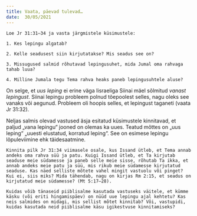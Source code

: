 ```yaml
---
title: Vaata, päevad tulevad…  
date:  30/05/2021  
---
```


`Loe Jr 31:31–34 ja vasta järgmistele küsimustele:`

`1. Kes lepingu algatab?`

`2. Kelle seadusest siin kirjutatakse? Mis seadus see on?`

`3. Missugused salmid rõhutavad lepingusuhet, mida Jumal oma rahvaga tahab luua?`

`4. Milline Jumala tegu Tema rahva heaks paneb lepingusuhtele aluse?`

On selge, et _uus leping_ ei erine väga Iisraeliga Siinai mäel sõlmitud _vanast lepingust_. Siinai lepingu probleem polnud tõepoolest selles, nagu oleks see vanaks või aegunud. Probleem oli hoopis selles, et lepingust taganeti (vaata Jr 31:32).

Neljas salmis olevad vastused äsja esitatud küsimustele kinnitavad, et paljud „vana lepingu“ jooned on olemas ka uues. Teatud mõttes on „uus leping“ „uuesti elustatud, korratud leping“. See on esimese lepingu lõpuleviimine ehk täidesaatmine.

`Kinnita pilk Jr 31:34 viimasele osale, kus Issand ütleb, et Tema annab andeks oma rahva süü ja patu. Kuigi Issand ütleb, et Ta kirjutab seaduse meie südamesse ja paneb selle meie sisse, rõhutab Ta ikka, et annab andeks meie patu ja süü, mis rikub meie südamesse kirjutatud seaduse. Kas näed selliste mõtete vahel mingit vastuolu või pinget? Kui ei, siis miks? Mida tähendab, nagu on kirjas Rm 2:15, et seadus on kirjutatud meie südamesse? (Mt 5:17–28).`

`Kuidas võib tänaseid piiblisalme kasutada vastuseks väitele, et kümme käsku (või eriti hingamispäev) on nüüd uue lepingu ajal kehtetu? Kas neis salmides on midagi, mis sellist mõtet kinnitab? Või, vastupidi, kuidas kasutada neid piiblisalme käsu igikestvuse kinnitamiseks?`